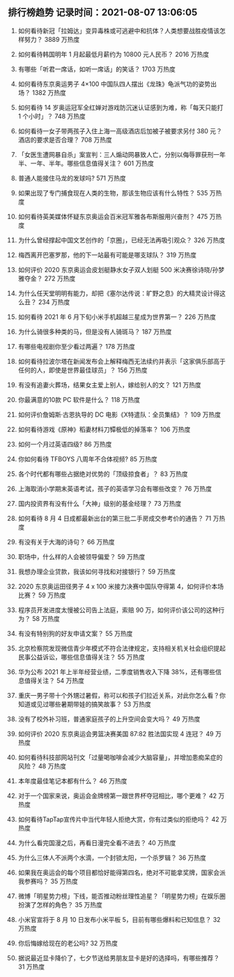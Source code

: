 
## 排行榜趋势 记录时间：2021-08-07 13:06:05
  
  1. 如何看待新冠「拉姆达」变异毒株或可逃避中和抗体？人类想要战胜疫情该怎样努力？ 3889 万热度
    
  2. 如何看待韩国明年 1 月起最低月薪约为 10800 元人民币？ 2016 万热度
    
  3. 有哪些「听君一席话，如听一席话」的笑话？ 1703 万热度
    
  4. 如何看待东京奥运男子 4×100 中国队四人摆出《龙珠》龟派气功的姿势出场？ 1382 万热度
    
  5. 如何看待 14 岁奥运冠军全红婵对游戏防沉迷认证感到为难，称「每天只能打 1 个小时」？ 748 万热度
    
  6. 如何看待一女子带两孩子入住上海一高级酒店后加被子被要求另付 380 元？酒店的要求是否合理？ 708 万热度
    
  7. 「女医生遭网暴自杀」案宣判：三人煽动网暴致人亡，分别以侮辱罪获刑一年半、一年、半年。哪些信息值得关注？ 601 万热度
    
  8. 普通人能接住马龙的发球吗? 571 万热度
    
  9. 如果出现了专门捕食现在人类的生物，那该生物应该有什么特性？ 535 万热度
    
  10. 如何看待英美媒体怀疑东京奥运会百米冠军雅各布斯服用兴奋剂？ 475 万热度
    
  11. 为什么曾经撑起中国文艺创作的「京圈」，已经无法再吸引观众？ 326 万热度
    
  12. 梅西离开巴塞罗那，他的下一站最有可能是哪支球队？ 319 万热度
    
  13. 如何评价 2020 东京奥运会皮划艇静水女子双人划艇 500 米决赛徐诗晓/孙梦雅夺金？ 272 万热度
    
  14. 为什么任天堂明明有能力，却把《塞尔达传说：旷野之息》的大精灵设计得这么丑？ 234 万热度
    
  15. 如何看待 2021 年 6 月下旬小米手机超越三星成为世界第一？ 226 万热度
    
  16. 为什么骑很多种类的马，但是没有人骑斑马？ 187 万热度
    
  17. 有哪些电视剧你至少看过两遍？ 178 万热度
    
  18. 如何看待拉波尔塔在新闻发布会上解释梅西无法续约并表示「这家俱乐部高于任何的人，即使是世界最佳球员」？ 156 万热度
    
  19. 有没有追妻火葬场，结果女主爱上别人，嫁给别人的文？ 121 万热度
    
  20. 你最满意的10款 PC 软件是什么？ 118 万热度
    
  21. 如何评价詹姆斯·古恩执导的 DC 电影《X特遣队：全员集结》？ 109 万热度
    
  22. 如何看待游戏《原神》稻妻材料刀镡极低的掉落率？ 106 万热度
    
  23. 如何一个月过英语四级? 86 万热度
    
  24. 你如何看待 TFBOYS 八周年不合体视频? 85 万热度
    
  25. 各个时代都有哪些占据绝对优势的「顶级掠食者」？ 83 万热度
    
  26. 上海取消小学期末英语考试，孩子的英语学习会有哪些改变？ 76 万热度
    
  27. 国内投资界有没有什么「大神」级别的基金经理？ 73 万热度
    
  28. 如何看待 8 月 4 日成都最新出台的第三批二手房成交参考价的通告？ 71 万热度
    
  29. 有没有关于大海的诗句？ 66 万热度
    
  30. 职场中，什么样的人会被领导偏爱？ 59 万热度
    
  31. 我想办理企业贷款，我该如何寻找和对接银行？ 59 万热度
    
  32. 2020 东京奥运田径男子 4 x 100 米接力决赛中国队夺得第 4，如何评价本场比赛？ 59 万热度
    
  33. 程序员开发进度太慢被公司告上法庭，索赔 90 万，如何评价该公司的这种行为？ 58 万热度
    
  34. 有没有特别狗的好友申请文案？ 55 万热度
    
  35. 北京检察院发现微信青少年模式不符合法律规定，支持相关机关社会组织提起民事公益诉讼，哪些信息值得关注？ 55 万热度
    
  36. 华为公布 2021 年上半年经营业绩，二季度销售收入下降 38%，还有哪些信息值得关注？ 54 万热度
    
  37. 重庆一男子带十个外甥过暑假，称可以和孩子们拉近关系，对此你怎么看？你知道或见过哪些暑期带娃的搞笑故事？ 53 万热度
    
  38. 没有了校外补习班，普通家庭孩子的上升空间会变大吗？ 49 万热度
    
  39. 如何评价 2020 东京奥运会男篮决赛美国 87:82 胜法国实现 4 连冠？ 49 万热度
    
  40. 如何看待科技部网站刊文「过量喝咖啡会减少大脑容量」，并增加患痴呆症的风险？ 48 万热度
    
  41. 本年度最佳笔记本都有什么？ 46 万热度
    
  42. 对于一个国家来说，奥运会金牌榜第一跟世界杯夺冠相比，哪个更难？ 42 万热度
    
  43. 如何看待TapTap宣传片中当代年轻人拒绝大赏，你有过类似的拒绝吗？ 42 万热度
    
  44. 为什么看完国漫之后，再看日漫完全看不进去？ 40 万热度
    
  45. 为什么三体人不派两个水滴，一个封锁太阳，一个杀罗辑？ 36 万热度
    
  46. 如果我在奥运会的每个项目都恰好能得第四名，绝对不可能拿奖牌，国家会派我参赛吗？ 35 万热度
    
  47. 微博「明星势力榜」下线，能否推动粉丝理性追星？「明星势力榜」在娱乐圈扮演了怎样的角色？ 35 万热度
    
  48. 小米官宣将于 8 月 10 日发布小米平板 5，目前有哪些爆料和已知信息？ 32 万热度
    
  49. 你后悔嫁给现在的老公吗? 32 万热度
    
  50. 据说最近显卡降价了，七夕节送给男朋友显卡是好的选择吗，有哪些推荐？ 31 万热度
    
